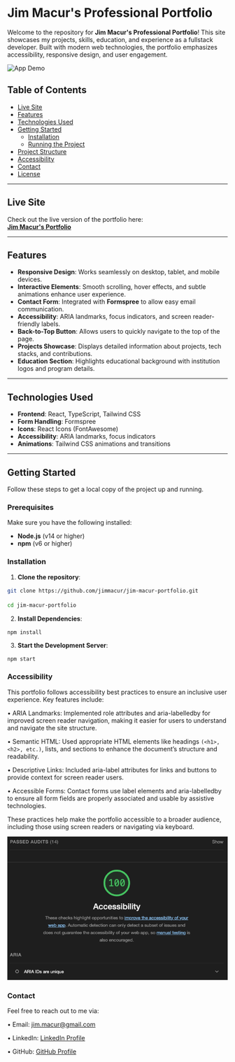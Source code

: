 # Jim Macur's Professional Portfolio

Welcome to the repository for **Jim Macur's Professional Portfolio**! This site showcases my projects, skills, education, and experience as a fullstack developer. Built with modern web technologies, the portfolio emphasizes accessibility, responsive design, and user engagement.

![App Demo](./public/assets/jim-macur-portfolio.gif)

## Table of Contents

- [Live Site](#live-site)
- [Features](#features)
- [Technologies Used](#technologies-used)
- [Getting Started](#getting-started)
  - [Installation](#installation)
  - [Running the Project](#running-the-project)
- [Project Structure](#project-structure)
- [Accessibility](#accessibility)
- [Contact](#contact)
- [License](#license)

---

## Live Site

Check out the live version of the portfolio here:  
[**Jim Macur's Portfolio**](https://jim-macur-portfolio.vercel.app/)

---

## Features

- **Responsive Design**: Works seamlessly on desktop, tablet, and mobile devices.
- **Interactive Elements**: Smooth scrolling, hover effects, and subtle animations enhance user experience.
- **Contact Form**: Integrated with **Formspree** to allow easy email communication.
- **Accessibility**: ARIA landmarks, focus indicators, and screen reader-friendly labels.
- **Back-to-Top Button**: Allows users to quickly navigate to the top of the page.
- **Projects Showcase**: Displays detailed information about projects, tech stacks, and contributions.
- **Education Section**: Highlights educational background with institution logos and program details.

---

## Technologies Used

- **Frontend**: React, TypeScript, Tailwind CSS
- **Form Handling**: Formspree
- **Icons**: React Icons (FontAwesome)
- **Accessibility**: ARIA landmarks, focus indicators
- **Animations**: Tailwind CSS animations and transitions

---

## Getting Started

Follow these steps to get a local copy of the project up and running.

### Prerequisites

Make sure you have the following installed:

- **Node.js** (v14 or higher)
- **npm** (v6 or higher)

### Installation

1. **Clone the repository**:

  ```bash
  git clone https://github.com/jimmacur/jim-macur-portfolio.git

  cd jim-macur-portfolio
  ```
2. **Install Dependencies**:

  ```
  npm install
  ```

3. **Start the Development Server**:

```
npm start
```

### Accessibility 

This portfolio follows accessibility best practices to ensure an inclusive user experience. Key features include:

•	ARIA Landmarks: Implemented role attributes and aria-labelledby for improved screen reader navigation, making it easier for users to understand and navigate the site structure.

•	Semantic HTML: Used appropriate HTML elements like headings `(<h1>, <h2>, etc.)`, lists, and sections to enhance the document’s structure and readability.

•	Descriptive Links: Included aria-label attributes for links and buttons to provide context for screen reader users.

•	Accessible Forms: Contact forms use label elements and aria-labelledby to ensure all form fields are properly associated and usable by assistive technologies.

These practices help make the portfolio accessible to a broader audience, including those using screen readers or navigating via keyboard.

![accessibility](./public/assets/accessibility.png)

### Contact

Feel free to reach out to me via:

•	Email: jim.macur@gmail.com

•	LinkedIn: [LinkedIn Profile](https://www.linkedin.com/in/jimmacur/)

•	GitHub: [GitHub Profile](https://github.com/jimmacur)